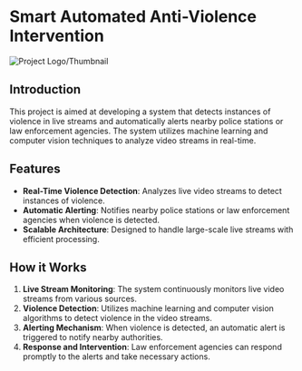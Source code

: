 
 
# Smart Automated Anti-Violence Intervention

![Project Logo/Thumbnail](link_to_project_image.png)

## Introduction

This project is aimed at developing a system that detects instances of violence in live streams and automatically alerts nearby police stations or law enforcement agencies. The system utilizes machine learning and computer vision techniques to analyze video streams in real-time.

## Features

- **Real-Time Violence Detection**: Analyzes live video streams to detect instances of violence.
- **Automatic Alerting**: Notifies nearby police stations or law enforcement agencies when violence is detected.
- **Scalable Architecture**: Designed to handle large-scale live streams with efficient processing.

## How it Works

1. **Live Stream Monitoring**: The system continuously monitors live video streams from various sources.
2. **Violence Detection**: Utilizes machine learning and computer vision algorithms to detect violence in the video streams.
3. **Alerting Mechanism**: When violence is detected, an automatic alert is triggered to notify nearby authorities.
4. **Response and Intervention**: Law enforcement agencies can respond promptly to the alerts and take necessary actions.


